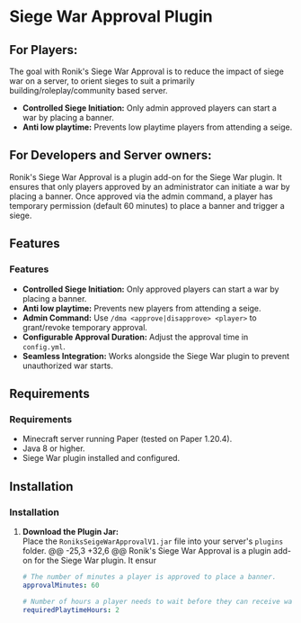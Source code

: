 # Siege War Approval Plugin

## For Players:
The goal with Ronik's Siege War Approval is to reduce the impact of siege war on a server, to orient sieges to suit a primarily building/roleplay/community based server. 
- **Controlled Siege Initiation:** Only admin approved players can start a war by placing a banner.
- **Anti low playtime:** Prevents low playtime players from attending a seige.

## For Developers and Server owners:
Ronik's Siege War Approval is a plugin add-on for the Siege War plugin. It ensures that only players approved by an administrator can initiate a war by placing a banner. Once approved via the admin command, a player has temporary permission (default 60 minutes) to place a banner and trigger a siege.

## Features
### Features

- **Controlled Siege Initiation:** Only approved players can start a war by placing a banner.
- **Anti low playtime:** Prevents new players from attending a seige.
- **Admin Command:** Use `/dma <approve|disapprove> <player>` to grant/revoke temporary approval.
- **Configurable Approval Duration:** Adjust the approval time in `config.yml`.
- **Seamless Integration:** Works alongside the Siege War plugin to prevent unauthorized war starts.

## Requirements
### Requirements

- Minecraft server running Paper (tested on Paper 1.20.4).
- Java 8 or higher.
- Siege War plugin installed and configured.

## Installation
### Installation

1. **Download the Plugin Jar:**  
   Place the `RoniksSeigeWarApprovalV1.jar` file into your server's `plugins` folder.
@@ -25,3 +32,6 @@ Ronik's Siege War Approval is a plugin add-on for the Siege War plugin. It ensur
   ```yaml
   # The number of minutes a player is approved to place a banner.
   approvalMinutes: 60

   # Number of hours a player needs to wait before they can receive war ranks.
   requiredPlaytimeHours: 2
